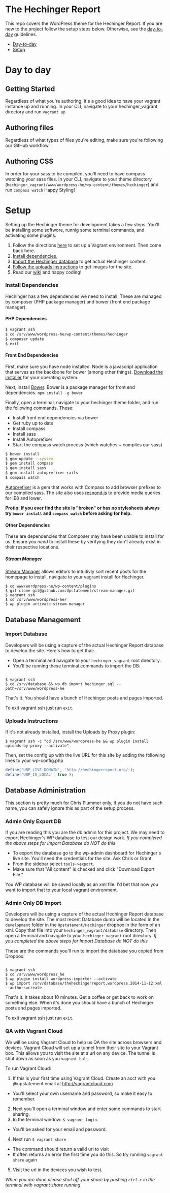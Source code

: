The Hechinger Report
====================

This repo covers the WordPress theme for the Hechinger Report. If you are new to the project follow the setup steps below. Otherwise, see the [day-to-day](#day-to-day) guidelines.

- [Day-to-day](#day-to-day)
- [Setup](#setup)
 
# Day to day

## Getting Started
Regardless of what you're authoring, it's a good idea to have your vagrant instance up and running.
In your CLI, navigate to your hechinger_vagrant directory and run `vagrant up`

## Authoring files
Regardless of what types of files you're editing, make sure you're following our GitHub workflow.

## Authoring CSS
In order for your sass to be compiled, you'll need to have compass watching your sass files.
In your CLI, navigate to your theme directory (`hechinger_vagrant/www/wordpress-he/wp-content/themes/hechinger`) and run `compass watch`
Happy Styling!

# Setup

Setting up the Hechinger theme for development takes a few steps. You'll be installing some softwore, runnig some terminal commands, and activating some plugins.

1. Follow the directions [here](https://github.com/Upstatement/hechinger_vagrant) to set up a Vagrant environment. Then come back here.
1. [Install dependencies.](#install-dependencies)
1. [Import the Hechinger database](#import-database) to get actual Hechinger content.
1. [Follow the uploads instructions](#uploads-instructions) to get images for the site.
1. Read our [wiki](https://github.com/Upstatement/hechinger/wiki) and happy coding!


### Install Dependencies

Hechinger has a few dependencies we need to install. These are managed by composer (PHP package manager) and bower (front end package manager).

#### PHP Dependencies

```bash
$ vagrant ssh
$ cd /srv/www/wordpress-he/wp-content/themes/hechinger
$ composer update
$ exit
```

#### Front End Dependencies

First, make sure you have node installed. Node is a javascript application that serves as the backbone for bower (among other things).
[Download the installer](http://nodejs.org/download/) for your operating system.

Next, install [Bower](http://bower.io/). Bower is a package manager for front end dependencies.
`npm install -g bower`

Finally, open a terminal, navigate to your hechinger theme folder, and run the following commands.
These:
- Install front end dependencies via bower
- Get ruby up to date
- Install compass
- Install sass
- Install Autoprefixer
- Start the compass watch process (which watches + compiles our sass)

```bash
$ bower install
$ gem update --system
$ gem install compass
$ gem install sass
$ gem install autoprefixer-rails
$ compass watch
```

[Autoprefixer](https://github.com/postcss/autoprefixer) is a gem that works with Compass to add browser prefixes to our compiled sass.
The site also uses [respond.js](https://github.com/scottjehl/Respond) to provide media queries for IE8 and lower.

**Protip: If you ever find the site is "broken" or has no stylesheets always try `bower install` and `compass watch` before asking for help.**

#### Other Dependencies
These are dependencies that Composer may have been unable to install for us. Ensure you *need* to install these by verifying they don't already exist in their respective locations.

##### Stream Manager

[Stream Manager](http://github.com/Upstatement/Stream-Manager) allows editors to intuitivly sort recent posts for the homepage to install, navigate to your vagrant install for Hechinger.

```
$ cd www/wordpress-he/wp-content/plugins
$ git clone git@github.com:Upstatement/stream-manager.git
$ vagrant ssh
$ cd /srv/www/wordpress-he/
$ wp plugin activate stream-manager
```

## Database Management

### Import Database

Developers will be using a capture of the actual Hechinger Report database to develop the site. Here's how to get that:

- Open a terminal and navigate to your `hechinger_vagrant` root directory.
- You'll be running these terminal commands to import the DB:

```

$ vagrant ssh
$ cd /srv/database && wp db import hechinger.sql --path=/srv/www/wordpress-he

```

That's it. You should have a bunch of Hechinger posts and pages imported.

To exit vagrant ssh just run `exit`.

### Uploads Instructions

If it's not already installed, install the Uploads by Proxy plugin:
```
$ vagrant ssh -c "cd /srv/www/wordpress-he && wp plugin install uploads-by-proxy --activate"
```
Then, set the config up with the live URL for this site by adding the following lines to your wp-config.php
```php
define('UBP_LIVE_DOMAIN', 'http://hechingerreport.org/');
define('UBP_IS_LOCAL', true );
```

## Database Administration

This section is pretty much for Chris Plummer only, if you do not have such name, you can safely ignore this as part of the setup process.

### Admin Only Export DB

If you are reading this you are the db admin for this project. We may need to export Hechinger's WP database to test our design work. _If you completed the above steps for Import Database do NOT do this_

- To export the database go to the wp-admin dashboard for Hechinger's live site. You'll need the credentials for the site. Ask Chris or Grant.
- From the sidebar select `tools->export`.
- Make sure that "All content" is checked and click "Download Export File."

You WP database will be saved locally as an xml file. I'd bet that now you want to import that to your local vagrant environment.

### Admin Only DB Import

Developers will be using a capture of the actual Hechinger Report database to develop the site. The most recent Database dump will be located in the `development` folder in the `Upstatement/Hechinger` dropbox in the form of an xml. Copy that file into your `hechinger_vagrant/database` directory. Then open a terminal and navigate to your `hechinger_vagrant` root directory. _If you completed the above steps for Import Database do NOT do this_

These are the commands you'll run to import the database you copied from Dropbox:

```shell

$ vagrant ssh
$ cd /srv/www/wordpress_he
$ wp plugin install wordpress-importer --activate
$ wp import /srv/database/thehechingerreport.wordpress.2014-11-12.xml --authors=create

```

That's it. It takes about 10 minutes. Get a coffee or get back to work on something else. When it's done you should have a bunch of Hechinger posts and pages imported.

To exit vagrant ssh just run `exit`.

### QA with Vagrant Cloud

We will be using Vagrant Cloud to help us QA the site across browsers and devices. Vagrant Cloud will set up a tunnel from their site to your Vagrant box. This allows you to visit the site at a url on any device. The tunnel is shut down as soon as you `vagrant halt`.

To run Vagrant Cloud:

1. If this is your first time using Vagrant Cloud. Create an acct with you @upstatement email at http://vagrantcloud.com
 - You'll select your own username and password, so make it easy to remember.
2. Next you'll open a terminal window and enter some commands to start sharing.
3. In the terminal window: `$ vagrant login`.
 - You'll be asked for your email and password.
4. Next run `$ vagrant share`
 - The command should return a valid url to visit
 - It often returns an error the first time you do this. So try running `vagrant share` again
5. Visit the url in the devices you wish to test.

_When you are done please shut off your share by pushing `ctrl-c` in the terminal with vagrant share running_
